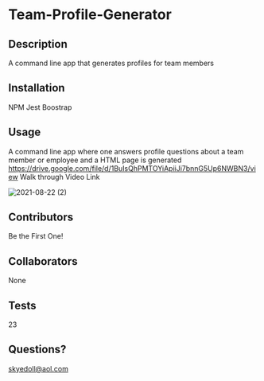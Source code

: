 # Team-Profile-Generator
## Description
A command line app that generates profiles for team members
## Installation
NPM
Jest
Boostrap
## Usage
A command line app where one answers profile questions about a team member or employee and a HTML page is generated
https://drive.google.com/file/d/1BuIsQhPMTOYiApiiJi7bnnG5Up6NWBN3/view
Walk through Video Link

![2021-08-22 (2)](https://user-images.githubusercontent.com/83742550/130378656-25616f71-7956-4991-bb3a-f807d53dfe01.png)





## Contributors
Be the First One!
## Collaborators
None
## Tests
23

## Questions?
skyedoll@aol.com









